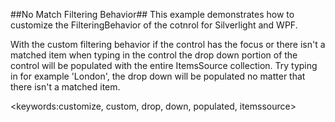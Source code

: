 ##No Match Filtering Behavior##
This example demonstrates how to customize the FilteringBehavior of the cotnrol for Silverlight and WPF.

With the custom filtering behavior if the control has the focus or there isn't a matched item when typing in the control 
the drop down portion of the control will be populated with the entire ItemsSource collection. Try typing in for example 
'London', the drop down will be populated no matter that there isn't a matched item.

<keywords:customize, custom, drop, down, populated, itemssource>